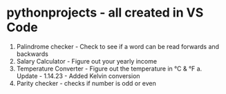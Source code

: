 # pythonprojects - all created in VS Code
  1. Palindrome checker - Check to see if a word can be read forwards and backwards
  2. Salary Calculator - Figure out your yearly income
  3. Temperature Converter - Figure out the temperature in °C & °F
     a. Update - 1.14.23 - Added Kelvin conversion
  4. Parity checker - checks if number is odd or even
